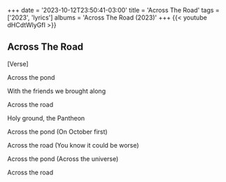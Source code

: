 +++
date = '2023-10-12T23:50:41-03:00'
title = 'Across The Road'
tags = ['2023',  'lyrics']
albums = 'Across The Road (2023)'
+++
{{< youtube dHCdtWlyGfI >}}

## Across The Road

[Verse]

Across the pond

With the friends we brought along

Across the road

Holy ground, the Pantheon

Across the pond (On October first)

Across the road (You know it could be worse)

Across the pond (Across the universe)

Across the road
